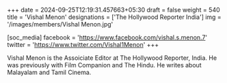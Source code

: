 +++
date = 2024-09-25T12:19:31.457663+05:30
draft = false
weight = 540
title = 'Vishal Menon'
designations = ['The Hollywood Reporter India']
img = '/images/members/Vishal Menon.jpg'

[soc_media]
facebook = 'https://www.facebook.com/vishal.s.menon.7'
twitter = 'https://www.twitter.com/Vishal1Menon'
+++

Vishal Menon is the Assoiciate Editor at The Hollywood Reporter, India. He was previously with Film Companion and The Hindu. He writes about Malayalam and Tamil Cinema.
